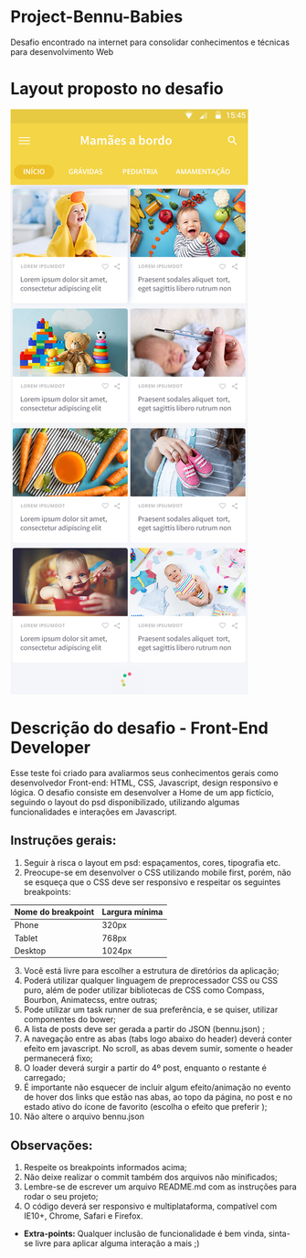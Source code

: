 # Project-Bennu-Babies
Desafio encontrado na internet para consolidar conhecimentos e técnicas para desenvolvimento Web

# Layout proposto no desafio
![image](https://github.com/rdeconti/Project-Bennu-Babies/blob/main/challenge/layout.png)

# Descrição do desafio - Front-End Developer
Esse teste foi criado para avaliarmos seus conhecimentos gerais como desenvolvedor Front-end: HTML, CSS, Javascript, design responsivo e lógica. O desafio consiste em desenvolver a Home de um app fictício, seguindo o layout do psd disponibilizado, utilizando algumas funcionalidades e interações em Javascript.

## Instruções gerais:

1. Seguir à risca o layout em psd: espaçamentos, cores, tipografia etc.
2. Preocupe-se em desenvolver o CSS utilizando mobile first, porém, não se esqueça que o CSS deve ser responsivo e respeitar os seguintes breakpoints:

| Nome do breakpoint | Largura mínima |
|--------------------|----------------|
| Phone              | 320px          |
| Tablet             | 768px          | 
| Desktop            | 1024px         |

3. Você está livre para escolher a estrutura de diretórios da aplicação;
4. Poderá utilizar qualquer linguagem de preprocessador CSS ou CSS puro, além de poder utilizar bibliotecas de CSS como Compass, Bourbon, Animatecss, entre outras;
5. Pode utilizar um task runner de sua preferência, e se quiser, utilizar componentes do bower;
6. A lista de posts deve ser gerada a partir do JSON (bennu.json) ;
7. A navegação entre as abas (tabs logo abaixo do header) deverá conter efeito em javascript. No scroll, as abas devem sumir, somente o header permanecerá fixo;
8. O loader deverá surgir a partir do 4º post, enquanto o restante é carregado;
9. É importante não esquecer de incluir algum efeito/animação no evento de hover dos links que estão nas abas, ao topo da página, no post e no estado ativo do ícone de favorito (escolha o efeito que preferir );
10. Não altere o arquivo bennu.json

## Observações:
1. Respeite os breakpoints informados acima;
2. Não deixe realizar o commit também dos arquivos não minificados;
3. Lembre-se de escrever um arquivo README.md com as instruções para rodar o seu projeto;
4. O código deverá ser responsivo e multiplataforma, compatível com IE10+, Chrome, Safari e Firefox.

* **Extra-points:** Qualquer inclusão de funcionalidade é bem vinda, sinta-se livre para aplicar alguma interação a mais ;)
